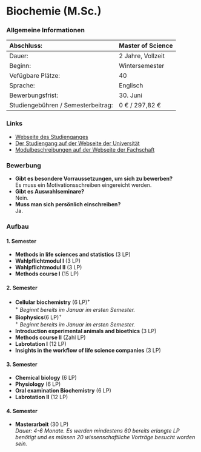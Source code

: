 # Biochemie (M.Sc.)
### Allgemeine Informationen
|Abschluss:|Master of Science|
| :-------- | :-------- |
|Dauer:| 2 Jahre, Vollzeit|
|Beginn:|Wintersemester|
|Vefügbare Plätze:|40|
|Sprache:|Englisch|
|Bewerbungsfrist:|30. Juni|
|Studiengebühren / Semesterbeitrag:|0 € / 297,82 €|

### Links
* [Webseite des Studienganges](https://www.limes-institut-bonn.de/studium-lehre/msc-biochemie/)
* [Der Studiengang auf der Webseite der Universität](https://www.uni-bonn.de/studium/vor-dem-studium/faecher/biochemistry)
* [Modulbeschreibungen auf der Webseite der Fachschaft](http://www.molbiomed.de/biochemie-m-sc)

### Bewerbung
- **Gibt es besondere Vorraussetzungen, um sich zu bewerben?** <br>
Es muss ein Motivationsschreiben eingereicht werden.
- **Gibt es Auswahlseminare?** <br>
Nein.
- **Muss man sich persönlich einschreiben?** <br>
Ja.

### Aufbau
#### 1. Semester
- **Methods in life sciences and statistics** (3 LP)
- **Wahlpflichtmodul I** (3 LP)
- **Wahlpflichtmodul II** (3 LP)
- **Methods course I** (15 LP)

#### 2. Semester
- **Cellular biochemistry** (6 LP)<sup>+</sup><br>
<sup>+</sup> *Beginnt bereits im Januar  im ersten Semester.*
- **Biophysics**(6 LP)<sup>+</sup><br>
<sup>+</sup> *Beginnt bereits im Januar  im ersten Semester.*
- **Introduction experimental animals and bioethics** (3 LP)
- **Methods course II** (Zahl LP)
- **Labrotation I** (12 LP)
- **Insights in the workflow of life science companies** (3 LP)

#### 3. Semester
- **Chemical biology** (6 LP)
- **Physiology** (6 LP)
- **Oral examination Biochemistry** (6 LP)
- **Labrotation II** (12 LP)

#### 4. Semester
- **Masterarbeit** (30 LP) <br>
*Dauer: 4-6 Monate. Es werden mindestens 60 bereits erlangte LP benötigt und es müssen 20 wissenschaftliche Vorträge besucht worden sein.*
